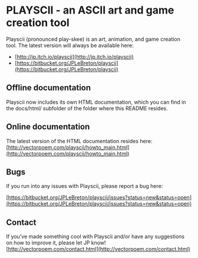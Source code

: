 # PLAYSCII - an ASCII art and game creation tool

Playscii (pronounced play-skee) is an art, animation, and game creation tool.  The latest version will always be available here:

* [http://jp.itch.io/playscii](http://jp.itch.io/playscii)
* [https://bitbucket.org/JPLeBreton/playscii](https://bitbucket.org/JPLeBreton/playscii)

## Offline documentation

Playscii now includes its own HTML documentation, which you can find in the
docs/html/ subfolder of the folder where this README resides.

## Online documentation

The latest version of the HTML documentation resides here:
[http://vectorpoem.com/playscii/howto_main.html](http://vectorpoem.com/playscii/howto_main.html)

## Bugs

If you run into any issues with Playscii, please report a bug here:

[https://bitbucket.org/JPLeBreton/playscii/issues?status=new&status=open](https://bitbucket.org/JPLeBreton/playscii/issues?status=new&status=open)

## Contact

If you've made something cool with Playscii and/or have any suggestions on how
to improve it, please let JP know!
[http://vectorpoem.com/contact.html](http://vectorpoem.com/contact.html)
